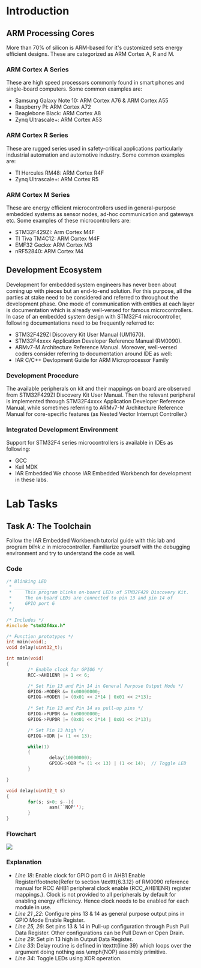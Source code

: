 # Introduction
## ARM Processing Cores
More than 70% of silicon is ARM-based for it's customized sets energy efficient designs. These are categorized as ARM Cortex A, R and M.
### ARM Cortex A Series
These are high speed processors commonly found in smart phones and single-board computers. Some common examples are:
* Samsung Galaxy Note 10: ARM Cortex A76 \& ARM Cortex A55
* Raspberry Pi: ARM Cortex A72
* Beaglebone Black: ARM Cortex A8
* Zynq Ultrascale+: ARM Cortex A53
### ARM Cortex R Series
These are rugged series used in safety-critical applications particularly industrial automation and automotive industry. Some common examples are:
* TI Hercules RM48: ARM Cortex R4F
* Zynq Ultrascale+: ARM Cortex R5
### ARM Cortex M Series
These are energy efficient microcontrollers used in general-purpose embedded systems as sensor nodes, ad-hoc communication and gateways etc. Some examples of these microcontrollers are:
* STM32F429ZI: Arm Cortex M4F
* TI Tiva TM4C12: ARM Cortex M4F
* EMF32 Gecko: ARM Cortex M3
* nRF52840: ARM Cortex M4

## Development Ecosystem
Development for embedded system engineers has never been about coming up with pieces but an end-to-end solution. For this purpose, all the parties at stake need to be considered and referred to throughout the development phase. One mode of communication with entities at each layer is documentation which is already well-versed for famous microcontrollers. In case of an embedded system design with STM32F4 microcontroller, following documentations need to be frequently referred to:
* STM32F429ZI Discovery Kit User Manual (UM1670).
* STM32F4xxxx Application Developer Reference Manual (RM0090).
* ARMv7-M Architecture Reference Manual.
Moreover, well-versed coders consider referring to documentation around IDE as well:
* IAR C/C++ Devlopment Guide for ARM Microprocessor Family
### Development Procedure
The available peripherals on kit and their mappings on board are observed from STM32F429ZI Discovery Kit User Manual. Then the relevant peripheral is implemented through STM32F4xxxx Application Developer Reference Manual, while sometimes referring to ARMv7-M Architecture Reference Manual for core-specific features (as Nested Vector Interrupt Controller.)
### Integrated Development Environment
Support for STM32F4 series microcontrollers is available in IDEs as following:
* GCC
* Keil MDK
* IAR Embedded
We choose IAR Embedded Workbench for development in these labs.

# Lab Tasks
## Task A: The Toolchain
Follow the IAR Embedded Workbench tutorial guide with this lab and program _blink.c_ in microcontroller. Familiarize yourself with the debugging environment and try to understand the code as well.
### Code
```C
/* Blinking LED
 * ____________
 *     This program blinks on-board LEDs of STM32F429 Discovery Kit.
 *     The on-board LEDs are connected to pin 13 and pin 14 of
 *     GPIO port G
 */

/* Includes */
#include "stm32f4xx.h"

/* Function prototypes */
int main(void);
void delay(uint32_t);

int main(void)
{
        /* Enable clock for GPIOG */
        RCC->AHB1ENR |= 1 << 6;

        /* Set Pin 13 and Pin 14 in General Purpose Output Mode */
        GPIOG->MODER &= 0x00000000;
        GPIOG->MODER |= (0x01 << 2*14 | 0x01 << 2*13);
        
        /* Set Pin 13 and Pin 14 as pull-up pins */
        GPIOG->PUPDR &= 0x00000000;
        GPIOG->PUPDR |= (0x01 << 2*14 | 0x01 << 2*13);

        /* Set Pin 13 high */
        GPIOG->ODR |= (1 << 13);

        while(1)
        {
                delay(10000000);
                GPIOG->ODR ^= (1 << 13) | (1 << 14);  // Toggle LED
        }

}

void delay(uint32_t s)
{
        for(s; s>0; s--){
                asm(``NOP'');
        }
}
```
### Flowchart
![]("https://github.com/Uthmanhere/EE423-EmbeddedSystems/blob/master/Lab_01/img/flow_0.png")
### Explanation
* _Line 18_: Enable clock for GPIO port G in AHB1 Enable Register\footnote{Refer to section \texttt{6.3.12} of RM0090 reference manual for RCC AHB1 peripheral clock enable (RCC\_AHB1ENR) register mappings.}. Clock is not provided to all peripherals by default for enabling energy efficiency. Hence clock needs to be enabled for each module in use.
* _Line 21 ,22_: Configure pins 13 \& 14 as general purpose output pins in GPIO Mode Enable Register.
* _Line 25, 26_: Set pins 13 \& 14 in Pull-up configuration through Push Pull Data Register. Other configurations can be Pull Down or Open Drain.
* _Line 29_: Set pin 13 high in Output Data Register.
* _Line 33_: Delay routine is defined in \texttt{line 39} which loops over the argument doing nothing ass \emph{NOP} assembly primitive.
* _Line 34_: Toggle LEDs using XOR operation.
